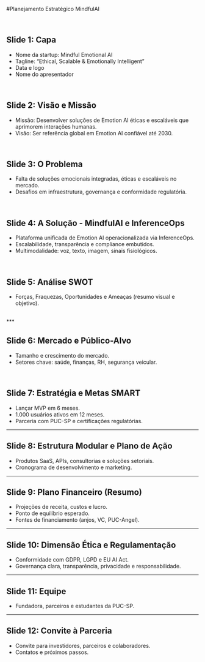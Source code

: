  #Planejamento Estratégico MindfulAI


<br>

## Slide 1: Capa

- Nome da startup: Mindful Emotional AI
- Tagline: “Ethical, Scalable \& Emotionally Intelligent”
- Data e logo
- Nome do apresentador

<br>

## Slide 2: Visão e Missão

- Missão: Desenvolver soluções de Emotion AI éticas e escaláveis que aprimorem interações humanas.
- Visão: Ser referência global em Emotion AI confiável até 2030.

<br>

## Slide 3: O Problema

- Falta de soluções emocionais integradas, éticas e escaláveis no mercado.
- Desafios em infraestrutura, governança e conformidade regulatória.


<br>

## Slide 4: A Solução - MindfulAI e InferenceOps

- Plataforma unificada de Emotion AI operacionalizada via InferenceOps.
- Escalabilidade, transparência e compliance embutidos.
- Multimodalidade: voz, texto, imagem, sinais fisiológicos.

<br>

## Slide 5: Análise SWOT

- Forças, Fraquezas, Oportunidades e Ameaças (resumo visual e objetivo).

<br>***

## Slide 6: Mercado e Público-Alvo

- Tamanho e crescimento do mercado.
- Setores chave: saúde, finanças, RH, segurança veicular.


<br>

## Slide 7: Estratégia e Metas SMART

- Lançar MVP em 6 meses.
- 1.000 usuários ativos em 12 meses.
- Parceria com PUC-SP e certificações regulatórias.

***

## Slide 8: Estrutura Modular e Plano de Ação

- Produtos SaaS, APIs, consultorias e soluções setoriais.
- Cronograma de desenvolvimento e marketing.

***

## Slide 9: Plano Financeiro (Resumo)

- Projeções de receita, custos e lucro.
- Ponto de equilíbrio esperado.
- Fontes de financiamento (anjos, VC, PUC-Angel).

***

## Slide 10: Dimensão Ética e Regulamentação

- Conformidade com GDPR, LGPD e EU AI Act.
- Governança clara, transparência, privacidade e responsabilidade.

***

## Slide 11: Equipe

- Fundadora, parceiros e estudantes da PUC-SP.

***

## Slide 12: Convite à Parceria

- Convite para investidores, parceiros e colaboradores.
- Contatos e próximos passos.


